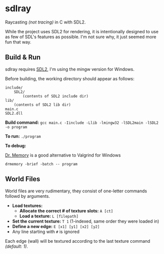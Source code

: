 # sdlray

Raycasting *(not tracing)* in C with SDL2.

While the project uses SDL2 for rendering, it is intentionally designed to use as few of
SDL's features as possible. I'm not sure why, it just seemed more fun that way.

## Build & Run

sdlray requires [SDL2](https://libsdl.org/download-2.0.php), I'm using the mingw version for Windows.

Before building, the working directory should appear as follows:
```
include/
    SDL2/
        (contents of SDL2 include dir)
lib/
    (contents of SDL2 lib dir)
main.c
SDL2.dll
```

**Build command:** `gcc main.c -Iinclude -Llib -lmingw32 -lSDL2main -lSDL2 -o program`

**To run:** `./program`

**To debug:**

[Dr. Memory](https://github.com/DynamoRIO/drmemory) is a good alternative to Valgrind for Windows

`drmemory -brief -batch -- program`

## World Files

World files are very rudimentary, they consist of one-letter commands followd by arguments.

- **Load textures:**
  - **Allocate the correct # of texture slots:** `A [ct]`
  - **Load a texture:** `L [filepath]`
- **Set the current texture:** `T 1` (1-indexed, same order they were loaded in)
- **Define a new edge:** `E [x1] [y1] [x2] [y2]`
- Any line starting with `#` is ignored

Each edge (wall) will be textured according to the last texture command *(default: 1)*.